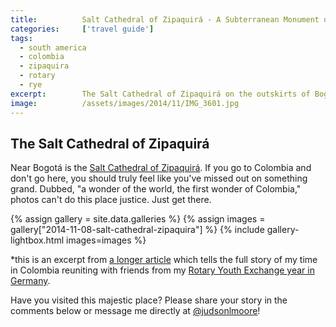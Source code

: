 ```yaml
---
title:			Salt Cathedral of Zipaquirá - A Subterranean Monument of Faith
categories:		['travel guide']
tags:
  - south america
  - colombia
  - zipaquira
  - rotary
  - rye
excerpt:		The Salt Cathedral of Zipaquirá on the outskirts of Bogota, Colombia, is perhaps the world's grandest testament of a people's faith to their creator.
image:			/assets/images/2014/11/IMG_3601.jpg
---
```


## The Salt Cathedral of Zipaquirá

Near Bogotá is the [Salt Cathedral of Zipaquirá](https://en.wikipedia.org/wiki/Salt_Cathedral_of_Zipaquir%C3%A1). If you go to Colombia and don't go here, you should truly feel like you've missed out on something grand. Dubbed, "a wonder of the world, the first wonder of Colombia," photos can't do this place justice. Just get there.

{% assign gallery = site.data.galleries %}
{% assign images = gallery["2014-11-08-salt-cathedral-zipaquira"] %}
{% include gallery-lightbox.html images=images %}

\*this is an excerpt from [a longer article](/colombia-new-germany/) which tells the full story of my time in Colombia reuniting with friends from my [Rotary Youth Exchange year in Germany](/germany-travel-guide/).

Have you visited this majestic place? Please share your story in the comments below or message me directly at [@judsonlmoore](https://twitter.com/judsonlmoore)!
